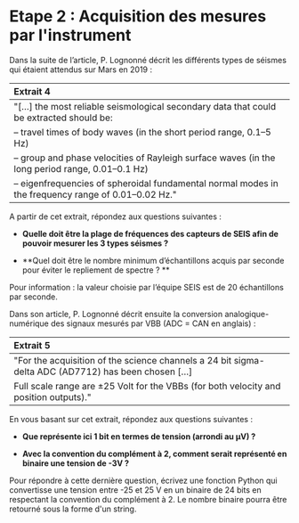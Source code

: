 # Etape 2 : Acquisition des mesures par l'instrument

Dans la suite de l’article, P. Lognonné décrit les différents types de séismes qui étaient attendus sur Mars en 2019 :

|Extrait 4|
|:-|
|"[…] the most reliable seismological secondary data that could be extracted should be:|
|– travel times of body waves (in the short period range, 0.1–5 Hz)|
|– group and phase velocities of Rayleigh surface waves (in the long period range, 0.01–0.1 Hz)|
|– eigenfrequencies of spheroidal fundamental normal modes in the frequency range of 0.01–0.02 Hz."|

A partir de cet extrait, répondez aux questions suivantes :

* **Quelle doit être la plage de fréquences des capteurs de SEIS afin de pouvoir mesurer les 3 types séismes ?**

* **Quel doit être le nombre minimum d’échantillons acquis par seconde pour éviter le repliement de spectre ? **

Pour information : la valeur choisie par l’équipe SEIS est de 20 échantillons par seconde.

Dans son article, P. Lognonné décrit ensuite la conversion analogique-numérique des signaux mesurés par VBB (ADC = CAN en anglais) :

|Extrait 5|
|:-|
|"For the acquisition of the science channels a 24 bit sigma-delta ADC (AD7712) has been chosen […]|
|Full scale range are ±25 Volt for the VBBs (for both velocity and position outputs)."|

En vous basant sur cet extrait, répondez aux questions suivantes :

* **Que représente ici 1 bit en termes de tension (arrondi au µV) ?**

* **Avec la convention du complément à 2, comment serait représenté en binaire une tension de -3V ?**

Pour répondre à cette dernière question, écrivez une fonction Python qui convertisse une tension entre -25 et 25 V en un binaire de 24 bits en respectant la convention du complément à 2.
Le nombre binaire pourra être retourné sous la forme d'un string.